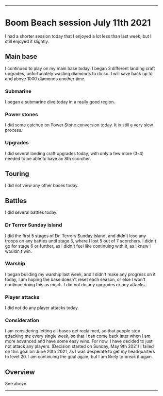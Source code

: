 
***

# Boom Beach session July 11th 2021

I had a shorter session today that I enjoyed a lot less than last week, but I still enjoyed it slightly.

## Main base

I continued to play on my main base today. I began 3 different landing craft upgrades, unfortunately wasting diamonds to do so. I will save back up to and above 1000 diamonds another time.

### Submarine

I began a submarine dive today in a really good region.

### Power stones

I did some catchup on Power Stone conversion today. It is still a very slow process.

### Upgrades

I did several landing craft upgrades today, with only a few more (3-4) needed to be able to have an 8th scorcher.

## Touring

I did not view any other bases today.

## Battles

I did several battles today.

### Dr Terror Sunday island

I did the first 5 stages of Dr. Terrors Sunday island, and didn't lose any troops on any battles until stage 5, where I lost 5 out of 7 scorchers. I didn't go for stage 6 or further, as I didn't feel like continuing with it, as I knew I wouldn;t win.

### Warship

I began building my warship last week, and I didn't make any progress on it today, I am hoping the base doesn't reset each season, or else I won't continue doing this as much. I did not do any upgrades or any attacks.

### Player attacks

I did not do any player attacks today.

### Consideration

I am considering letting all bases get reclaimed, so that people stop attacking me every single week, so that I can come back later when I am more advanced and have some easy wins. For now, I have decided to just not attack any players. (Decision started on Sunday, May 9th 2021) I failed on this goal on June 20th 2021, as I was desperate to get my headquarters to level 20. I am continuing the goal again, but I am likely to break it again.

## Overview

See above.

***

